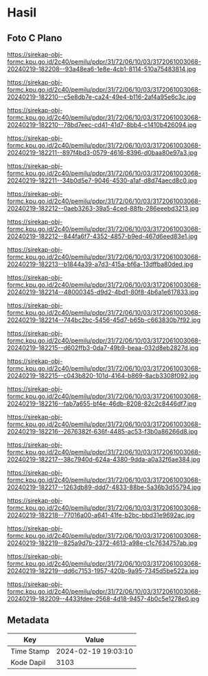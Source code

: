 # Hasil

## Foto C Plano

https://sirekap-obj-formc.kpu.go.id/2c40/pemilu/pdpr/31/72/06/10/03/3172061003068-20240219-182208--93a48ea6-1e8e-4cb1-8114-510a75483814.jpg

https://sirekap-obj-formc.kpu.go.id/2c40/pemilu/pdpr/31/72/06/10/03/3172061003068-20240219-182210--c5e8db7e-ca24-49e4-b116-2af4a95e6c3c.jpg

https://sirekap-obj-formc.kpu.go.id/2c40/pemilu/pdpr/31/72/06/10/03/3172061003068-20240219-182210--78bd7eec-cd41-41d7-8bb4-c1410b426094.jpg

https://sirekap-obj-formc.kpu.go.id/2c40/pemilu/pdpr/31/72/06/10/03/3172061003068-20240219-182211--897f4bd3-0579-4616-8396-d0baa80e97a3.jpg

https://sirekap-obj-formc.kpu.go.id/2c40/pemilu/pdpr/31/72/06/10/03/3172061003068-20240219-182211--34b0d5e7-9046-4530-a1af-d8d74aecd8c0.jpg

https://sirekap-obj-formc.kpu.go.id/2c40/pemilu/pdpr/31/72/06/10/03/3172061003068-20240219-182212--0aeb3263-39a5-4ced-88fb-286eeebd3213.jpg

https://sirekap-obj-formc.kpu.go.id/2c40/pemilu/pdpr/31/72/06/10/03/3172061003068-20240219-182212--844fa6f7-4352-4857-b9ed-467d6eed83e1.jpg

https://sirekap-obj-formc.kpu.go.id/2c40/pemilu/pdpr/31/72/06/10/03/3172061003068-20240219-182213--b1844a39-a7d3-415a-bf6a-13dffba80ded.jpg

https://sirekap-obj-formc.kpu.go.id/2c40/pemilu/pdpr/31/72/06/10/03/3172061003068-20240219-182214--48000345-d9d2-4bd1-80f8-4b6a1e617833.jpg

https://sirekap-obj-formc.kpu.go.id/2c40/pemilu/pdpr/31/72/06/10/03/3172061003068-20240219-182214--744bc2bc-5456-45d7-b65b-c663830b7f92.jpg

https://sirekap-obj-formc.kpu.go.id/2c40/pemilu/pdpr/31/72/06/10/03/3172061003068-20240219-182215--d602ffb3-0da7-49b9-beaa-032d8eb2827d.jpg

https://sirekap-obj-formc.kpu.go.id/2c40/pemilu/pdpr/31/72/06/10/03/3172061003068-20240219-182215--c043b820-101d-4164-b869-8acb3308f092.jpg

https://sirekap-obj-formc.kpu.go.id/2c40/pemilu/pdpr/31/72/06/10/03/3172061003068-20240219-182216--fab7a655-bf4e-46db-8208-82c2c8446df7.jpg

https://sirekap-obj-formc.kpu.go.id/2c40/pemilu/pdpr/31/72/06/10/03/3172061003068-20240219-182216--2676382f-636f-4485-ac53-f3b0a86266d8.jpg

https://sirekap-obj-formc.kpu.go.id/2c40/pemilu/pdpr/31/72/06/10/03/3172061003068-20240219-182217--38c7940d-624a-4380-9dda-a0a32f6ae384.jpg

https://sirekap-obj-formc.kpu.go.id/2c40/pemilu/pdpr/31/72/06/10/03/3172061003068-20240219-182217--1263db89-ddd7-4833-88be-5a36b3d55794.jpg

https://sirekap-obj-formc.kpu.go.id/2c40/pemilu/pdpr/31/72/06/10/03/3172061003068-20240219-182218--77016a00-a641-41fe-b2bc-bbd31e9692ac.jpg

https://sirekap-obj-formc.kpu.go.id/2c40/pemilu/pdpr/31/72/06/10/03/3172061003068-20240219-182219--825a9d7b-2372-4613-a98e-c1c7634757ab.jpg

https://sirekap-obj-formc.kpu.go.id/2c40/pemilu/pdpr/31/72/06/10/03/3172061003068-20240219-182219--dd6c7153-1957-420b-9a95-7345d5be522a.jpg

https://sirekap-obj-formc.kpu.go.id/2c40/pemilu/pdpr/31/72/06/10/03/3172061003068-20240219-182209--4433fdee-2568-4d18-9457-4b0c5e1278e0.jpg


## Metadata

| Key        | Value               |
| ---------- | ------------------- |
| Time Stamp | 2024-02-19 19:03:10 |
| Kode Dapil | 3103                |




